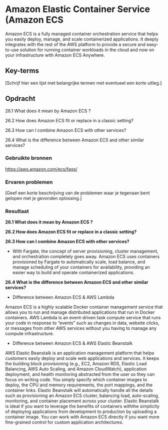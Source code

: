 # Amazon Elastic Container Service (Amazon ECS
Amazon ECS is a fully managed container orchestration service that helps you easily deploy, manage, and scale containerized applications. It deeply integrates with the rest of the AWS platform to provide a secure and easy-to-use solution for running container workloads in the cloud and now on your infrastructure with Amazon ECS Anywhere.

## Key-terms
[Schrijf hier een lijst met belangrijke termen met eventueel een korte uitleg.]

## Opdracht

26.1 What does it mean by Amazon ECS ?

26.2 How does Amazon ECS fit or replace in a classic setting?

26.3 How can I combine Amazon ECS with other services?

26.4 What is the difference between Amazon ECS and other similar services?

### Gebruikte bronnen
https://aws.amazon.com/ecs/faqs/

### Ervaren problemen
[Geef een korte beschrijving van de problemen waar je tegenaan bent gelopen met je gevonden oplossing.]

### Resultaat

**26.1 What does it mean by Amazon ECS ?**

**26.2 How does Amazon ECS fit or replace in a classic setting?**

**26.3 How can I combine Amazon ECS with other services?**

* With Fargate, the concept of server provisioning, cluster management, and orchestration completely goes away. Amazon ECS uses containers provisioned by Fargate to automatically scale, load balance, and manage scheduling of your containers for availability, providing an easier way to build and operate containerized applications.


**26.4 What is the difference between Amazon ECS and other similar services?**

* Difference between Amazon ECS & AWS Lambda

Amazon ECS is a highly scalable Docker container management service that allows you to run and manage distributed applications that run in Docker containers. AWS Lambda is an event-driven task compute service that runs your code in response to “events” such as changes in data, website clicks, or messages from other AWS services without you having to manage any compute infrastructure.

* Difference between Amazon ECS & AWS Elastic Beanstalk

AWS Elastic Beanstalk is an application management platform that helps customers easily deploy and scale web applications and services. It keeps the building block provisioning (e.g., EC2, Amazon RDS, Elastic Load Balancing, AWS Auto Scaling, and Amazon CloudWatch), application deployment, and health monitoring abstracted from the user so they can focus on writing code. You simply specify which container images to  deploy, the CPU and memory requirements, the port mappings, and the container links.
Elastic Beanstalk will automatically handle all the details such as provisioning an Amazon ECS cluster, balancing load, auto-scaling, monitoring, and container placement across your cluster. Elastic Beanstalk is ideal if you want to leverage the benefits of containers withthe simplicity of deploying applications from development to production by uploading a container image. You can work with Amazon ECS directly if you want more fine-grained control for custom application architectures.
